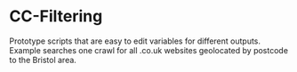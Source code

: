 # CC-Filtering
Prototype scripts that are easy to edit variables for different outputs. Example searches one crawl for all .co.uk websites geolocated by postcode to the Bristol area. 
